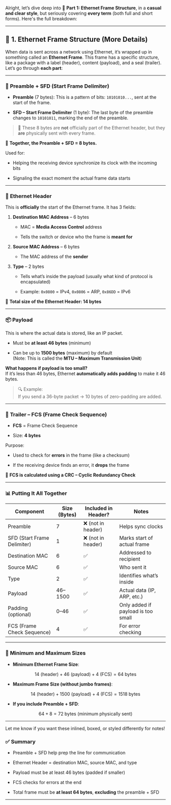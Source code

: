 Alright, let’s dive deep into 🧩 **Part 1: Ethernet Frame Structure**, in a **casual and clear style**, but seriously covering **every term** (both full and short forms). Here's the full breakdown:

---

## 🧩 1. **Ethernet Frame Structure (More Details)**

When data is sent across a network using Ethernet, it’s wrapped up in something called an **Ethernet Frame**. This frame has a specific structure, like a package with a label (header), content (payload), and a seal (trailer). Let’s go through **each part**:

---

### 🔹 **Preamble + SFD (Start Frame Delimiter)**

- **Preamble** (7 bytes): This is a pattern of bits: `10101010...`, sent at the start of the frame.
    
- **SFD – Start Frame Delimiter** (1 byte): The last byte of the preamble changes to `10101011`, marking the end of the preamble.
    

> 💬 These 8 bytes are **not** officially part of the Ethernet header, but they **are** physically sent with every frame.

🔸 **Together, the Preamble + SFD = 8 bytes.**

Used for:

- Helping the receiving device synchronize its clock with the incoming bits
    
- Signaling the exact moment the actual frame data starts
    

---

### 🧾 **Ethernet Header**

This is **officially** the start of the Ethernet frame. It has 3 fields:

1. **Destination MAC Address** – 6 bytes
    
    - MAC = **Media Access Control** address
        
    - Tells the switch or device who the frame is **meant for**
        
2. **Source MAC Address** – 6 bytes
    
    - The MAC address of the **sender**
        
3. **Type** – 2 bytes
    
    - Tells what’s inside the payload (usually what kind of protocol is encapsulated)
        
    - Example: `0x0800` = IPv4, `0x0806` = ARP, `0x86DD` = IPv6
        

🔸 **Total size of the Ethernet Header: 14 bytes**

---

### 📦 **Payload**

This is where the actual data is stored, like an IP packet.

- Must be **at least 46 bytes** (minimum)
    
- Can be up to **1500 bytes** (maximum) by default  
    (Note: This is called the **MTU – Maximum Transmission Unit**)
    

**What happens if payload is too small?**  
If it’s less than 46 bytes, Ethernet **automatically adds padding** to make it 46 bytes.

> 🔍 Example:  
> If you send a 36-byte packet → 10 bytes of zero-padding are added.

---

### 🔐 **Trailer – FCS (Frame Check Sequence)**

- **FCS** = Frame Check Sequence
    
- Size: **4 bytes**
    

Purpose:

- Used to check for **errors** in the frame (like a checksum)
    
- If the receiving device finds an error, it **drops** the frame
    

🔸 **FCS is calculated using a CRC – Cyclic Redundancy Check**

---

### 📊 **Putting It All Together**

|**Component**|**Size (Bytes)**|**Included in Header?**|**Notes**|
|---|---|---|---|
|Preamble|7|❌ (not in header)|Helps sync clocks|
|SFD (Start Frame Delimiter)|1|❌ (not in header)|Marks start of actual frame|
|Destination MAC|6|✅|Addressed to recipient|
|Source MAC|6|✅|Who sent it|
|Type|2|✅|Identifies what’s inside|
|Payload|46–1500|✅|Actual data (IP, ARP, etc.)|
|Padding (optional)|0–46|✅|Only added if payload is too small|
|FCS (Frame Check Sequence)|4|✅|For error checking|

---

### 📏 **Minimum and Maximum Sizes**

- **Minimum Ethernet Frame Size**:
    


$$
14\ (\text{header}) + 46\ (\text{payload}) + 4\ (\text{FCS}) = 64\ \text{bytes}
$$

- **Maximum Frame Size (without jumbo frames)**:
    


$$
14\ (\text{header}) + 1500\ (\text{payload}) + 4\ (\text{FCS}) = 1518\ \text{bytes}
$$


- **If you include Preamble + SFD**:
    


$$
64 + 8 = 72\ \text{bytes (minimum physically sent)}
$$


---

Let me know if you want these inlined, boxed, or styled differently for notes!
### ✅ Summary

- Preamble + SFD help prep the line for communication
    
- Ethernet Header = destination MAC, source MAC, and type
    
- Payload must be at least 46 bytes (padded if smaller)
    
- FCS checks for errors at the end
    
- Total frame must be **at least 64 bytes**, **excluding** the preamble + SFD
    

---
